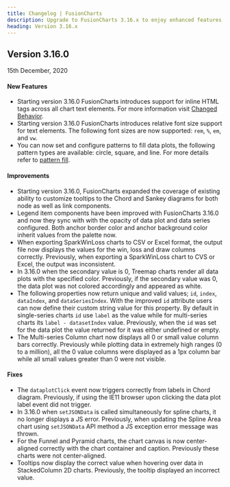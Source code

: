 ```yaml
---
title: Changelog | FusionCharts
description: Upgrade to FusionCharts 3.16.x to enjoy enhanced features, bug fixes, and improved performance. Check out the detailed version history for all updates. Try now!
heading: Version 3.16.x
---
```


<h2 class="sub-heading">Version 3.16.0</h2>

<p class="release-date">15th December, 2020</p>

<h4>New Features</h4>

-  Starting version 3.16.0 FusionCharts introduces support for inline HTML tags across all chart text elements. For more information visit [Changed Behavior](/upgrading/changed-behavior).
-  Starting version 3.16.0 FusionCharts introduces relative font size support for text elements. The following font sizes are now supported: `rem`, `%`, `em`, and `vw`.
-  You can now set and configure patterns to fill data plots, the following pattern types are available: circle, square, and line. For more details refer to [pattern fill](/chart-guide/chart-configurations/data-plot#add-pattern-fill-to-data-plots).

<h4>Improvements</h4>

-  Starting version 3.16.0, FusionCharts expanded the coverage of existing ability to customize tooltips to the Chord and Sankey diagrams for both node as well as link components.
-  Legend item components have been improved with FusionCharts 3.16.0 and now they sync with with the opacity of data plot and data series configured. Both anchor border color and anchor background color inherit values from the palette now.
-  When exporting SparkWinLoss charts to CSV or Excel format, the output file now displays the values for the win, loss and draw columns correctly. Previously, when exporting a SparkWinLoss chart to CVS or Excel, the output was inconsistent.
-  In 3.16.0 when the secondary value is 0, Treemap charts render all data plots with the specified color. Previously, if the secondary value was 0, the data plot was not colored accordingly and appeared as white.
-  The following properties now return unique and valid values; `id`, `index`, `dataIndex`, and `dataSeriesIndex`. With the improved `id` attribute users can now define their custom string value for this property. By default in single-series charts `id` use `label` as the value while for multi-series charts its `label - datasetIndex` value. Previously, when the `id` was set for the data plot the value returned for it was either undefined or empty.
-  The Multi-series Column chart now displays all 0 or small value column bars correctly. Previously while plotting data in extremely high ranges (0 to a million), all the 0 value columns were displayed as a 1px column bar while all small values greater than 0 were not visible.

<h4>Fixes</h4>

-  The `dataplotClick` event now triggers correctly from labels in Chord diagram. Previously, if using the IE11 browser upon clicking the data plot label event did not trigger.
-  In 3.16.0 when `setJSONData` is called simultaneously for spline charts, it no longer displays a JS error. Previously, when updating the Spline Area chart using `setJSONData` API method a JS exception error message was thrown.
-  For the Funnel and Pyramid charts, the chart canvas is now center-aligned correctly with the chart container and caption. Previously these charts were not center-aligned.
-  Tooltips now display the correct value when hovering over data in StackedColumn 2D charts. Previously, the tooltip displayed an incorrect value.
